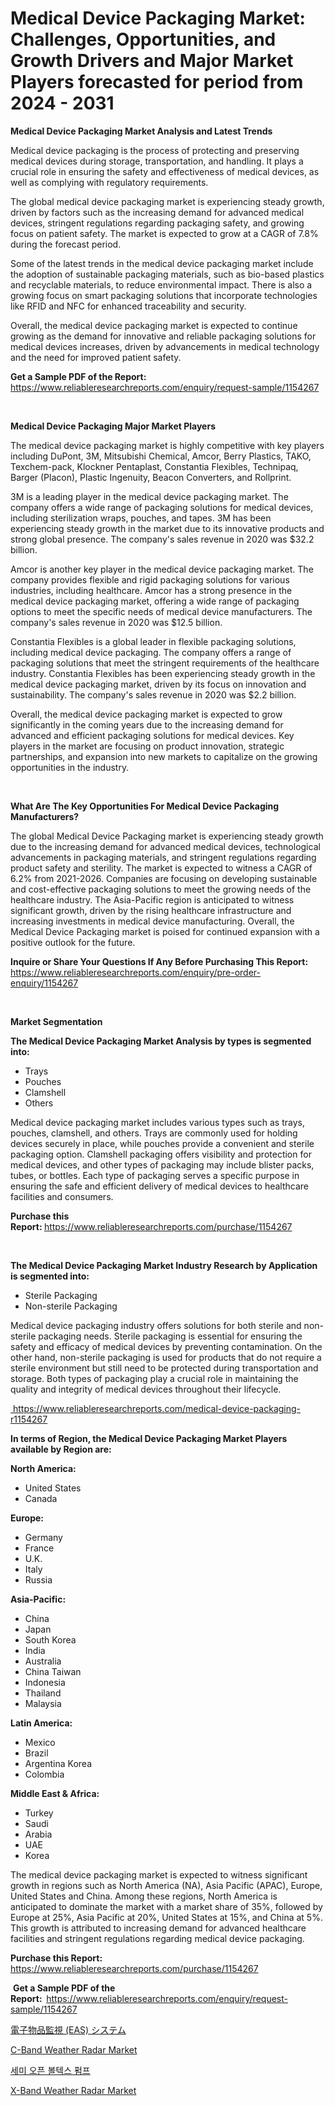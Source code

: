 <p><h1>Medical Device Packaging Market: Challenges, Opportunities, and Growth Drivers and Major Market Players forecasted for period from 2024 - 2031</h1></p><p><strong>Medical Device Packaging Market Analysis and Latest Trends</strong></p>
<p><p>Medical device packaging is the process of protecting and preserving medical devices during storage, transportation, and handling. It plays a crucial role in ensuring the safety and effectiveness of medical devices, as well as complying with regulatory requirements.</p><p>The global medical device packaging market is experiencing steady growth, driven by factors such as the increasing demand for advanced medical devices, stringent regulations regarding packaging safety, and growing focus on patient safety. The market is expected to grow at a CAGR of 7.8% during the forecast period.</p><p>Some of the latest trends in the medical device packaging market include the adoption of sustainable packaging materials, such as bio-based plastics and recyclable materials, to reduce environmental impact. There is also a growing focus on smart packaging solutions that incorporate technologies like RFID and NFC for enhanced traceability and security.</p><p>Overall, the medical device packaging market is expected to continue growing as the demand for innovative and reliable packaging solutions for medical devices increases, driven by advancements in medical technology and the need for improved patient safety.</p></p>
<p><strong>Get a Sample PDF of the Report:&nbsp;</strong> <a href="https://www.reliableresearchreports.com/enquiry/request-sample/1154267">https://www.reliableresearchreports.com/enquiry/request-sample/1154267</a></p>
<p>&nbsp;</p>
<p><strong>Medical Device Packaging Major Market Players</strong></p>
<p><p>The medical device packaging market is highly competitive with key players including DuPont, 3M, Mitsubishi Chemical, Amcor, Berry Plastics, TAKO, Texchem-pack, Klockner Pentaplast, Constantia Flexibles, Technipaq, Barger (Placon), Plastic Ingenuity, Beacon Converters, and Rollprint.</p><p>3M is a leading player in the medical device packaging market. The company offers a wide range of packaging solutions for medical devices, including sterilization wraps, pouches, and tapes. 3M has been experiencing steady growth in the market due to its innovative products and strong global presence. The company's sales revenue in 2020 was $32.2 billion.</p><p>Amcor is another key player in the medical device packaging market. The company provides flexible and rigid packaging solutions for various industries, including healthcare. Amcor has a strong presence in the medical device packaging market, offering a wide range of packaging options to meet the specific needs of medical device manufacturers. The company's sales revenue in 2020 was $12.5 billion.</p><p>Constantia Flexibles is a global leader in flexible packaging solutions, including medical device packaging. The company offers a range of packaging solutions that meet the stringent requirements of the healthcare industry. Constantia Flexibles has been experiencing steady growth in the medical device packaging market, driven by its focus on innovation and sustainability. The company's sales revenue in 2020 was $2.2 billion.</p><p>Overall, the medical device packaging market is expected to grow significantly in the coming years due to the increasing demand for advanced and efficient packaging solutions for medical devices. Key players in the market are focusing on product innovation, strategic partnerships, and expansion into new markets to capitalize on the growing opportunities in the industry.</p></p>
<p>&nbsp;</p>
<p><strong>What Are The Key Opportunities For Medical Device Packaging Manufacturers?</strong></p>
<p><p>The global Medical Device Packaging market is experiencing steady growth due to the increasing demand for advanced medical devices, technological advancements in packaging materials, and stringent regulations regarding product safety and sterility. The market is expected to witness a CAGR of 6.2% from 2021-2026. Companies are focusing on developing sustainable and cost-effective packaging solutions to meet the growing needs of the healthcare industry. The Asia-Pacific region is anticipated to witness significant growth, driven by the rising healthcare infrastructure and increasing investments in medical device manufacturing. Overall, the Medical Device Packaging market is poised for continued expansion with a positive outlook for the future.</p></p>
<p><strong>Inquire or Share Your Questions If Any Before Purchasing This Report:</strong> <a href="https://www.reliableresearchreports.com/enquiry/pre-order-enquiry/1154267">https://www.reliableresearchreports.com/enquiry/pre-order-enquiry/1154267</a></p>
<p>&nbsp;</p>
<p><strong>Market Segmentation</strong></p>
<p><strong>The Medical Device Packaging Market Analysis by types is segmented into:</strong></p>
<p><ul><li>Trays</li><li>Pouches</li><li>Clamshell</li><li>Others</li></ul></p>
<p><p>Medical device packaging market includes various types such as trays, pouches, clamshell, and others. Trays are commonly used for holding devices securely in place, while pouches provide a convenient and sterile packaging option. Clamshell packaging offers visibility and protection for medical devices, and other types of packaging may include blister packs, tubes, or bottles. Each type of packaging serves a specific purpose in ensuring the safe and efficient delivery of medical devices to healthcare facilities and consumers.</p></p>
<p><strong>Purchase this Report:&nbsp;</strong><a href="https://www.reliableresearchreports.com/purchase/1154267">https://www.reliableresearchreports.com/purchase/1154267</a></p>
<p>&nbsp;</p>
<p><strong>The Medical Device Packaging Market Industry Research by Application is segmented into:</strong></p>
<p><ul><li>Sterile Packaging</li><li>Non-sterile Packaging</li></ul></p>
<p><p>Medical device packaging industry offers solutions for both sterile and non-sterile packaging needs. Sterile packaging is essential for ensuring the safety and efficacy of medical devices by preventing contamination. On the other hand, non-sterile packaging is used for products that do not require a sterile environment but still need to be protected during transportation and storage. Both types of packaging play a crucial role in maintaining the quality and integrity of medical devices throughout their lifecycle.</p></p>
<p><a href="https://www.reliableresearchreports.com/medical-device-packaging-r1154267">&nbsp;https://www.reliableresearchreports.com/medical-device-packaging-r1154267</a></p>
<p><strong>In terms of Region, the Medical Device Packaging Market Players available by Region are:</strong></p>
<p>
    <p> <strong> North America: </strong>
        <ul>
            <li>United States</li>
            <li>Canada</li>
        </ul>
        </p> 
    <p> <strong> Europe: </strong>
        <ul>
            <li>Germany</li>
            <li>France</li>
            <li>U.K.</li>
            <li>Italy</li>
            <li>Russia</li>
        </ul>
        </p> 
    <p> <strong> Asia-Pacific: </strong>
        <ul>
            <li>China</li>
            <li>Japan</li>
            <li>South Korea</li>
            <li>India</li>
            <li>Australia</li>
            <li>China Taiwan</li>
            <li>Indonesia</li>
            <li>Thailand</li>
            <li>Malaysia</li>
        </ul>
        </p> 
    <p> <strong> Latin America: </strong>
        <ul>
            <li>Mexico</li>
            <li>Brazil</li>
            <li>Argentina Korea</li>
            <li>Colombia</li>
        </ul>
        </p> 
    <p> <strong> Middle East & Africa: </strong>
        <ul>
            <li>Turkey</li>
            <li>Saudi</li>
            <li>Arabia</li>
            <li>UAE</li>
            <li>Korea</li>
        </ul>
    </p>
    </p>
<p><p>The medical device packaging market is expected to witness significant growth in regions such as North America (NA), Asia Pacific (APAC), Europe, United States and China. Among these regions, North America is anticipated to dominate the market with a market share of 35%, followed by Europe at 25%, Asia Pacific at 20%, United States at 15%, and China at 5%. This growth is attributed to increasing demand for advanced healthcare facilities and stringent regulations regarding medical device packaging.</p></p>
<p><strong>Purchase this Report: </strong><a href="https://www.reliableresearchreports.com/purchase/1154267">https://www.reliableresearchreports.com/purchase/1154267</a></p>
<p>&nbsp;<strong>Get a Sample PDF of the Report:&nbsp;&nbsp;</strong><a href="https://www.reliableresearchreports.com/enquiry/request-sample/1154267">https://www.reliableresearchreports.com/enquiry/request-sample/1154267</a></p>
<p><strong></strong></p>
<p><p><a href="https://github.com/Fatimaklein1/Market-Research-Report-List-1/blob/main/9646458168070.md">電子物品監視 (EAS) システム</a></p><p><a href="https://github.com/mancsybtousav/Market-Research-Report-List-3/blob/main/c-band-weather-radar-market.md">C-Band Weather Radar Market</a></p><p><a href="https://github.com/alpinestartsekian/Market-Research-Report-List-1/blob/main/1792773181897.md">세미 오픈 볼텍스 펌프</a></p><p><a href="https://github.com/maudAbbott7/Market-Research-Report-List-1/blob/main/x-band-weather-radar-market.md">X-Band Weather Radar Market</a></p></p>